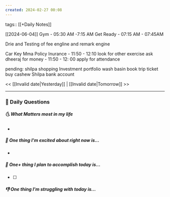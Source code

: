 ```yaml
---
created: 2024-02-27 00:08
---
```

tags:: [[+Daily Notes]]

[[2024-06-04]]
Gym - 05:30 AM -7:15 AM
Get Ready - 07:15 AM - 07:45AM

Drie and Testing of fee engline and remark engine

Car Key
Mma Policy Inurance - 11:50 - 12:10
look for other exercise
ask dheeraj for money - 11:50 - 12: 00
apply for attendance

pending:
shilpa shopping 
Investment portfolio
wash basin
book trip ticket
buy cashew
Shilpa bank account 




<< [[Invalid date|Yesterday]] | [[Invalid date|Tomorrow]] >>

---
### 📅 Daily Questions
##### 🌜 What Matters most in my life
- 

##### 🙌 One thing I'm excited about right now is...
- 

##### 🚀 One+ thing I plan to accomplish today is...
- [ ] 

##### 👎 One thing I'm struggling with today is...
